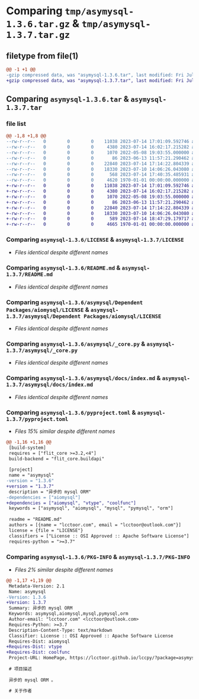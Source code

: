 # Comparing `tmp/asymysql-1.3.6.tar.gz` & `tmp/asymysql-1.3.7.tar.gz`

## filetype from file(1)

```diff
@@ -1 +1 @@
-gzip compressed data, was "asymysql-1.3.6.tar", last modified: Fri Jul 14 17:40:35 2023, max compression
+gzip compressed data, was "asymysql-1.3.7.tar", last modified: Fri Jul 14 18:47:29 2023, max compression
```

## Comparing `asymysql-1.3.6.tar` & `asymysql-1.3.7.tar`

### file list

```diff
@@ -1,8 +1,8 @@
--rw-r--r--   0        0        0    11038 2023-07-14 17:01:09.592746 asymysql-1.3.6/LICENSE
--rw-r--r--   0        0        0     4380 2023-07-14 16:02:17.215282 asymysql-1.3.6/README.md
--rw-r--r--   0        0        0     1070 2022-05-08 19:03:55.000000 asymysql-1.3.6/asymysql/Dependent Packages/aiomysql/LICENSE
--rw-r--r--   0        0        0       86 2023-06-13 11:57:21.290462 asymysql-1.3.6/asymysql/__init__.py
--rw-r--r--   0        0        0    22840 2023-07-14 17:14:22.804339 asymysql-1.3.6/asymysql/_core.py
--rw-r--r--   0        0        0    18330 2023-07-10 14:06:26.043080 asymysql-1.3.6/asymysql/docs/index.md
--rw-r--r--   0        0        0      568 2023-07-14 17:40:35.485931 asymysql-1.3.6/pyproject.toml
--rw-r--r--   0        0        0     4620 1970-01-01 00:00:00.000000 asymysql-1.3.6/PKG-INFO
+-rw-r--r--   0        0        0    11038 2023-07-14 17:01:09.592746 asymysql-1.3.7/LICENSE
+-rw-r--r--   0        0        0     4380 2023-07-14 16:02:17.215282 asymysql-1.3.7/README.md
+-rw-r--r--   0        0        0     1070 2022-05-08 19:03:55.000000 asymysql-1.3.7/asymysql/Dependent Packages/aiomysql/LICENSE
+-rw-r--r--   0        0        0       86 2023-06-13 11:57:21.290462 asymysql-1.3.7/asymysql/__init__.py
+-rw-r--r--   0        0        0    22840 2023-07-14 17:14:22.804339 asymysql-1.3.7/asymysql/_core.py
+-rw-r--r--   0        0        0    18330 2023-07-10 14:06:26.043080 asymysql-1.3.7/asymysql/docs/index.md
+-rw-r--r--   0        0        0      589 2023-07-14 18:47:29.179717 asymysql-1.3.7/pyproject.toml
+-rw-r--r--   0        0        0     4665 1970-01-01 00:00:00.000000 asymysql-1.3.7/PKG-INFO
```

### Comparing `asymysql-1.3.6/LICENSE` & `asymysql-1.3.7/LICENSE`

 * *Files identical despite different names*

### Comparing `asymysql-1.3.6/README.md` & `asymysql-1.3.7/README.md`

 * *Files identical despite different names*

### Comparing `asymysql-1.3.6/asymysql/Dependent Packages/aiomysql/LICENSE` & `asymysql-1.3.7/asymysql/Dependent Packages/aiomysql/LICENSE`

 * *Files identical despite different names*

### Comparing `asymysql-1.3.6/asymysql/_core.py` & `asymysql-1.3.7/asymysql/_core.py`

 * *Files identical despite different names*

### Comparing `asymysql-1.3.6/asymysql/docs/index.md` & `asymysql-1.3.7/asymysql/docs/index.md`

 * *Files identical despite different names*

### Comparing `asymysql-1.3.6/pyproject.toml` & `asymysql-1.3.7/pyproject.toml`

 * *Files 15% similar despite different names*

```diff
@@ -1,16 +1,16 @@
 [build-system]
 requires = ["flit_core >=3.2,<4"]
 build-backend = "flit_core.buildapi"
 
 [project]
 name = "asymysql"
-version = "1.3.6"
+version = "1.3.7"
 description = "异步的 mysql ORM"
-dependencies = ["aiomysql"]
+dependencies = ["aiomysql", "vtype", "coolfunc"]
 keywords = ["asymysql", "aiomysql", "mysql", "pymysql", "orm"]
 
 readme = "README.md"
 authors = [{name = "lcctoor.com", email = "lcctoor@outlook.com"}]
 license = {file = "LICENSE"}
 classifiers = ["License :: OSI Approved :: Apache Software License"]
 requires-python = ">=3.7"
```

### Comparing `asymysql-1.3.6/PKG-INFO` & `asymysql-1.3.7/PKG-INFO`

 * *Files 2% similar despite different names*

```diff
@@ -1,17 +1,19 @@
 Metadata-Version: 2.1
 Name: asymysql
-Version: 1.3.6
+Version: 1.3.7
 Summary: 异步的 mysql ORM
 Keywords: asymysql,aiomysql,mysql,pymysql,orm
 Author-email: "lcctoor.com" <lcctoor@outlook.com>
 Requires-Python: >=3.7
 Description-Content-Type: text/markdown
 Classifier: License :: OSI Approved :: Apache Software License
 Requires-Dist: aiomysql
+Requires-Dist: vtype
+Requires-Dist: coolfunc
 Project-URL: HomePage, https://lcctoor.github.io/lccpy/?package=asymysql
 
 # 项目描述
 
 异步的 mysql ORM 。
 
 # 关于作者
```

